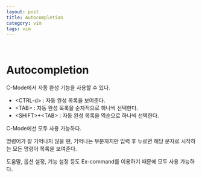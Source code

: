 ```yaml
---
layout: post
title: Autocompletion
category: vim
tags: vim
---
```


&nbsp;

# Autocompletion

C-Mode에서 자동 완성 기능을 사용할 수 있다.

- \<CTRL-d> : 자동 완성 목록을 보여준다.
- \<TAB> : 자동 완성 목록을 순차적으로 하나씩 선택한다.
- \<SHIFT>+\<TAB> : 자동 완성 목록을 역순으로 하나씩 선택한다.

C-Mode에선 모두 사용 가능하다. 

명령어가 잘 기억나지 않을 땐, 기억나는 부분까지만 입력 후 누르면 해당 문자로 시작하는 모든 명령어 목록을 보여준다.

도움말, 옵션 설정, 기능 설정 등도 Ex-command를 이용하기 때문에 모두 사용 가능하다.


